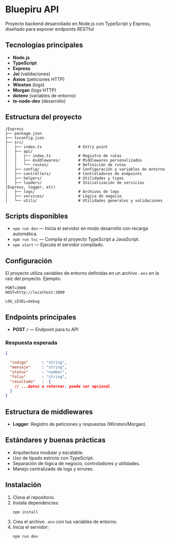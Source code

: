 # Bluepiru API

Proyecto backend desarrollado en Node.js con TypeScript y Express, diseñado para exponer endpoints RESTful

## Tecnologías principales

- **Node.js**
- **TypeScript**
- **Express**
- **Joi** (validaciones)
- **Axios** (peticiones HTTP)
- **Winston** (logs)
- **Morgan** (logs HTTP)
- **dotenv** (variables de entorno)
- **ts-node-dev** (desarrollo)

## Estructura del proyecto

```
/Express
├── package.json
├── tsconfig.json
├── src/
│   ├── index.ts                # Entry point
│   ├── api/
│   │   ├── index.ts            # Registro de rutas
│   │   ├── middlewares/        # Middlewares personalizados
│   │   └── routes/             # Definición de rutas
│   ├── config/                 # Configuración y variables de entorno
│   ├── controllers/            # Controladores de endpoints
│   ├── helpers/                # Utilidades y tipos
│   ├── loaders/                # Inicialización de servicios (Express, logger, etc)
│   ├── logs/                   # Archivos de logs
│   ├── services/               # Lógica de negocio
│   └── utils/                  # Utilidades generales y validaciones
```

## Scripts disponibles

- `npm run dev` — Inicia el servidor en modo desarrollo con recarga automática.
- `npm run tsc` — Compila el proyecto TypeScript a JavaScript.
- `npm start` — Ejecuta el servidor compilado.

## Configuración

El proyecto utiliza variables de entorno definidas en un archivo `.env` en la raíz del proyecto. Ejemplo:

```
PORT=3000
HOST=http://localhost:3000

LOG_LEVEL=debug

```

## Endpoints principales

- **POST `/`** — Endpoint para tu API

### Respuesta esperada

```json
{

  "codigo"      : "string",
  "mensaje"     : "string",
  "status"      : "number",
  "folio"       : "string",
  "resultado"   :  {
    // ...datos a retornar, puede ser opcional
  }
}
```

## Estructura de middlewares

- **Logger**: Registro de peticiones y respuestas (Winston/Morgan).


## Estándares y buenas prácticas

- Arquitectura modular y escalable.
- Uso de tipado estricto con TypeScript.
- Separación de lógica de negocio, controladores y utilidades.
- Manejo centralizado de logs y errores.

## Instalación

1. Clona el repositorio.
2. Instala dependencias:
   ```bash
   npm install
   ```
3. Crea el archivo `.env` con tus variables de entorno.
4. Inicia el servidor:
   ```bash
   npm run dev
   ```
